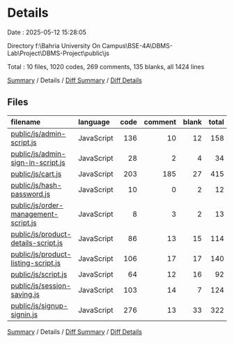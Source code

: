 # Details

Date : 2025-05-12 15:28:05

Directory f:\\Bahria University On Campus\\BSE-4A\\DBMS-Lab\\Project\\DBMS-Project\\public\\js

Total : 10 files,  1020 codes, 269 comments, 135 blanks, all 1424 lines

[Summary](results.md) / Details / [Diff Summary](diff.md) / [Diff Details](diff-details.md)

## Files
| filename | language | code | comment | blank | total |
| :--- | :--- | ---: | ---: | ---: | ---: |
| [public/js/admin-script.js](/public/js/admin-script.js) | JavaScript | 136 | 10 | 12 | 158 |
| [public/js/admin-sign-in-script.js](/public/js/admin-sign-in-script.js) | JavaScript | 28 | 2 | 4 | 34 |
| [public/js/cart.js](/public/js/cart.js) | JavaScript | 203 | 185 | 27 | 415 |
| [public/js/hash-password.js](/public/js/hash-password.js) | JavaScript | 10 | 0 | 2 | 12 |
| [public/js/order-management-script.js](/public/js/order-management-script.js) | JavaScript | 8 | 3 | 2 | 13 |
| [public/js/product-details-script.js](/public/js/product-details-script.js) | JavaScript | 86 | 13 | 15 | 114 |
| [public/js/product-listing-script.js](/public/js/product-listing-script.js) | JavaScript | 106 | 17 | 17 | 140 |
| [public/js/script.js](/public/js/script.js) | JavaScript | 64 | 12 | 16 | 92 |
| [public/js/session-saving.js](/public/js/session-saving.js) | JavaScript | 103 | 14 | 7 | 124 |
| [public/js/signup-signin.js](/public/js/signup-signin.js) | JavaScript | 276 | 13 | 33 | 322 |

[Summary](results.md) / Details / [Diff Summary](diff.md) / [Diff Details](diff-details.md)